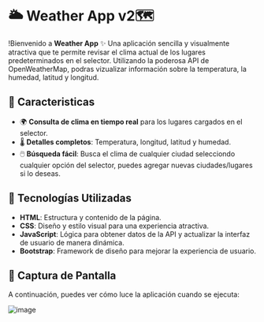 # 🌥️ Weather App v2🗺️

!Bienvenido a **Weather App** ✨ Una aplicación sencilla y visualmente atractiva que te permite revisar el clima actual de los lugares predeterminados en el selector. Utilizando la poderosa API de OpenWeatherMap, podras vizualizar información sobre la temperatura, la humedad, latitud y longitud.

## 📝 Caracteristicas

- 🌍 **Consulta de clima en tiempo real** para los lugares cargados en el selector.
- 🌡️ **Detalles completos**: Temperatura, longitud, latitud y humedad.
- 🖱️ **Búsqueda fácil**: Busca el clima de cualquier ciudad selecciondo cualquier opción del selector, puedes agregar nuevas ciudades/lugares si lo deseas.

## 🚀 Tecnologías Utilizadas

- **HTML**: Estructura y contenido de la página.
- **CSS**: Diseño y estilo visual para una experiencia atractiva.
- **JavaScript**: Lógica para obtener datos de la API y actualizar la interfaz de usuario de manera dinámica.
- **Bootstrap**: Framework de diseño para mejorar la experiencia de usuario.

## 📸 Captura de Pantalla

A continuación, puedes ver cómo luce la aplicación cuando se ejecuta:

![image](https://github.com/user-attachments/assets/76348dc9-b21f-40cf-b4bf-fdb6f490f0b5)
